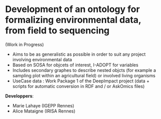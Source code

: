 # Development of an ontology for formalizing environmental data, from field to sequencing

(Work in Progress)

- Aims to be as generalistic as possible in order to suit any project involving environmental data
- Based on SOSA for objcets of interest, I-ADOPT for variables
- Includes secondary graphes to describe nested objcts (for example a sampling plot within an agricultural field) or involved living organisms
- UseCase data : Work Package 1 of the DeepImpact project (data + scripts for automatic conversion in RDF and / or AskOmics files)

**Developpers**:
- Marie Lahaye (IGEPP Rennes)
- Alice Mataigne (IRISA Rennes)
